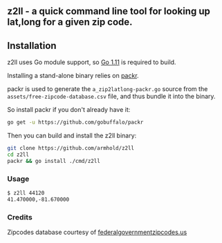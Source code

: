 ## z2ll - a quick command line tool for looking up lat,long for a given zip code.

## Installation

z2ll uses Go module support, so [Go 1.11](https://blog.golang.org/go1.11) 
is required to build.

Installing a stand-alone binary relies on [packr](https://github.com/gobuffalo/packr).

packr is used to generate the `a_zip2latlong-packr.go` source from the  
`assets/free-zipcode-database.csv` file, and thus bundle it into the binary.

So install packr if you don't already have it:

```bash
go get -u https://github.com/gobuffalo/packr
```

Then you can build and install the z2ll binary:

```bash
git clone https://github.com/armhold/z2ll
cd z2ll
packr && go install ./cmd/z2ll
```

### Usage

```bash
$ z2ll 44120
41.470000,-81.670000
```

### Credits

Zipcodes database courtesy of [federalgovernmentzipcodes.us](http://federalgovernmentzipcodes.us)
